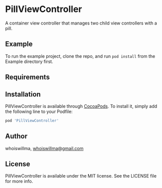 # PillViewController

A container view controller that manages two child view controllers with a pill.



## Example

To run the example project, clone the repo, and run `pod install` from the Example directory first.

## Requirements

## Installation

PillViewController is available through [CocoaPods](https://cocoapods.org). To install
it, simply add the following line to your Podfile:

```ruby
pod 'PillViewController'
```

## Author

whoiswillma, whoiswillma@gmail.com

## License

PillViewController is available under the MIT license. See the LICENSE file for more info.
